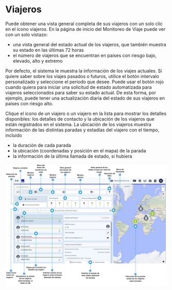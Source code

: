 # Viajeros

Puede obtener una vista general completa de sus viajeros con un solo clic en el icono viajeros. En la página de inicio del Monitoreo de Viaje puede ver con un solo vistazo:

* una vista general del estado actual de los viajeros, que también muestra su estado en las últimas 72 horas
* el número de viajeros que se encuentran en países con riesgo bajo, elevado, alto y extremo 

Por defecto, el sistema le muestra la información de los viajes actuales. Si quiere saber sobre los viajes pasados o futuros, utilice el botón intervalo personalizado y seleccione el periodo que desee. Puede usar el botón rojo cuando quiera para iniciar una solicitud de estado automatizada para viajeros seleccionados para saber su estado actual. De esta forma, por ejemplo, puede tener una actualización diaria del estado de sus viajeros en países con riesgo alto.

Clique el icono de un viajero o un viajero en la lista para mostrar los detalles disponibles: los detalles de contacto y la ubicación de los viajeros que están registrados en el sistema. La ubicación de los viajeros muestra información de las distintas paradas y estadías del viajero con el tiempo, incluido

* la duración de cada parada 
* la ubicación \(coordenadas y posición en el mapa\) de la parada 
* la información de la última llamada de estado, si hubiera

![](../../.gitbook/assets/tm_viajeros.JPG)

